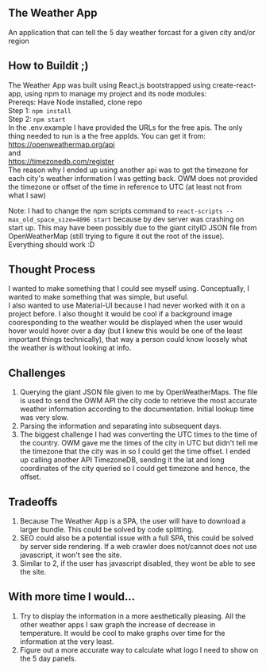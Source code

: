 ## The Weather App
  An application that can tell the 5 day weather forcast for a given city and/or region
## How to Buildit ;)
  The Weather App was built using React.js bootstrapped using create-react-app, using npm to manage my project and its node modules:<br/>
  Prereqs: Have Node installed, clone repo<br/>
  Step 1: `npm install`<br/>
  Step 2: `npm start` <br/>
  In the .env.example I have provided the URLs for the free apis. The only thing needed to run is a the free appIds. You can get it from:<br/>https://openweathermap.org/api<br/>
and<br/>https://timezonedb.com/register<br/>
The reason why I ended up using another api was to get the timezone for each city's weather information I was getting back. OWM does not provided the timezone or offset of the time in reference to UTC (at least not from what I saw)<br/>

   Note: I had to change the npm scripts command to `react-scripts --max_old_space_size=4096 start` because by dev server was crashing on start up. This may have been possibly due to the giant cityID JSON file from OpenWeatherMap (still trying to figure it out the root of the issue).<br/>
  Everything should work :D

## Thought Process
  I wanted to make something that I could see myself using. Conceptually, I wanted to make something that was simple, but useful. <br/>I also wanted to use Material-UI because I had never worked with it on a project before. I also thought it would be cool if a background image cooresponding to the weather would be displayed when the user would hover would hover over a day (but I knew this would be one of the least important things technically), that way a person could know loosely what the weather is without looking at info.

## Challenges
  1. Querying the giant JSON file given to me by OpenWeatherMaps. The file is used to send the OWM API the city code to retrieve the most accurate weather information according to the documentation. Initial lookup time was very slow.
  2. Parsing the information and separating into subsequent days. 
  3. The biggest challenge I had was converting the UTC times to the time of the country. OWM gave me the times of the city in UTC but didn't tell me the timezone that the city was in so I could get the time offset. I ended up calling another API TimezoneDB, sending it the lat and long coordinates of the city queried so I could get timezone and hence, the offset.
  
## Tradeoffs
  1. Because The Weather App is a SPA, the user will have to download a larger bundle. This could be solved by code splitting. 
  2. SEO could also be a potential issue with a full SPA, this could be solved by server side rendering.  If a web crawler does not/cannot does not use javascript, it won't see the site. 
  3. Similar to 2, if the user has javascript disabled, they wont be able to see the site.
  
## With more time I would...
  1. Try to display the information in a more aesthetically pleasing. All the other weather apps I saw graph the increase of decrease in temperature. It would be cool to make graphs over time for the information at the very least.
  2. Figure out a more accurate way to calculate what logo I need to show on the 5 day panels.
  
  
